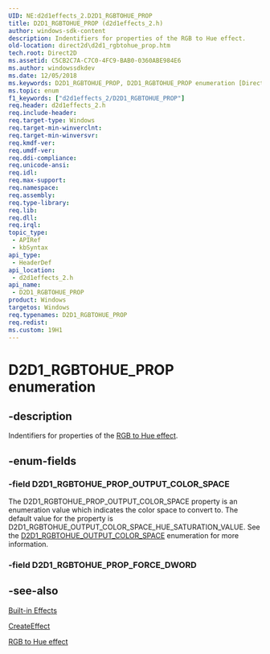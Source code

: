 ```yaml
---
UID: NE:d2d1effects_2.D2D1_RGBTOHUE_PROP
title: D2D1_RGBTOHUE_PROP (d2d1effects_2.h)
author: windows-sdk-content
description: Indentifiers for properties of the RGB to Hue effect.
old-location: direct2d\d2d1_rgbtohue_prop.htm
tech.root: Direct2D
ms.assetid: C5CB2C7A-C7C0-4FC9-BAB0-0360ABE984E6
ms.author: windowssdkdev
ms.date: 12/05/2018
ms.keywords: D2D1_RGBTOHUE_PROP, D2D1_RGBTOHUE_PROP enumeration [Direct2D], D2D1_RGBTOHUE_PROP_OUTPUT_COLOR_SPACE, d2d1effects_2/D2D1_RGBTOHUE_PROP, d2d1effects_2/D2D1_RGBTOHUE_PROP_OUTPUT_COLOR_SPACE, direct2d.d2d1_rgbtohue_prop
ms.topic: enum
f1_keywords: ["d2d1effects_2/D2D1_RGBTOHUE_PROP"]
req.header: d2d1effects_2.h
req.include-header: 
req.target-type: Windows
req.target-min-winverclnt: 
req.target-min-winversvr: 
req.kmdf-ver: 
req.umdf-ver: 
req.ddi-compliance: 
req.unicode-ansi: 
req.idl: 
req.max-support: 
req.namespace: 
req.assembly: 
req.type-library: 
req.lib: 
req.dll: 
req.irql: 
topic_type:
 - APIRef
 - kbSyntax
api_type:
 - HeaderDef
api_location:
 - d2d1effects_2.h
api_name:
 - D2D1_RGBTOHUE_PROP
product: Windows
targetos: Windows
req.typenames: D2D1_RGBTOHUE_PROP
req.redist: 
ms.custom: 19H1
---
```


# D2D1_RGBTOHUE_PROP enumeration


## -description


Indentifiers for properties of the <a href="https://docs.microsoft.com/windows/desktop/Direct2D/rgb-to-hue-effect">RGB to Hue effect</a>.


## -enum-fields




### -field D2D1_RGBTOHUE_PROP_OUTPUT_COLOR_SPACE

The D2D1_RGBTOHUE_PROP_OUTPUT_COLOR_SPACE property is an enumeration value which indicates the color space to convert to. 
          The default value for the property is D2D1_RGBTOHUE_OUTPUT_COLOR_SPACE_HUE_SATURATION_VALUE.
          See the <a href="https://docs.microsoft.com/windows/desktop/api/d2d1effects_2/ne-d2d1effects_2-d2d1_rgbtohue_output_color_space">D2D1_RGBTOHUE_OUTPUT_COLOR_SPACE</a> enumeration for more information.


### -field D2D1_RGBTOHUE_PROP_FORCE_DWORD




## -see-also




<a href="https://docs.microsoft.com/windows/desktop/Direct2D/built-in-effects">Built-in Effects</a>



<a href="https://docs.microsoft.com/windows/desktop/api/d2d1_1/nf-d2d1_1-id2d1devicecontext-createeffect">CreateEffect</a>



<a href="https://docs.microsoft.com/windows/desktop/Direct2D/rgb-to-hue-effect">RGB to Hue effect</a>
 

 

